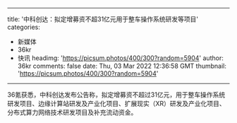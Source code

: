 
---
title: '中科创达：拟定增募资不超31亿元用于整车操作系统研发等项目'
categories: 
 - 新媒体
 - 36kr
 - 快讯
headimg: 'https://picsum.photos/400/300?random=5904'
author: 36kr
comments: false
date: Thu, 03 Mar 2022 12:36:58 GMT
thumbnail: 'https://picsum.photos/400/300?random=5904'
---

<div>   
36氪获悉，中科创达发布公告称，拟定增募资不超过31亿元，用于整车操作系统研发项目、边缘计算站研发及产业化项目、扩展现实（XR）研发及产业化项目、分布式算力网络技术研发项目及补充流动资金。  
</div>
            